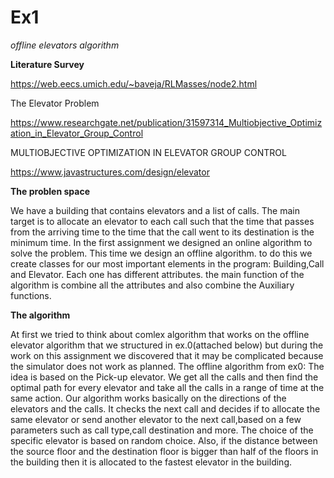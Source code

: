 # Ex1

*offline elevators algorithm*


**Literature Survey**

https://web.eecs.umich.edu/~baveja/RLMasses/node2.html

The Elevator Problem

https://www.researchgate.net/publication/31597314_Multiobjective_Optimization_in_Elevator_Group_Control

MULTIOBJECTIVE OPTIMIZATION IN ELEVATOR GROUP
CONTROL

https://www.javastructures.com/design/elevator

**The problen space**

We have a building that contains elevators and a list of calls.
The main target is to allocate an elevator to each call such that the time that passes from the arriving time to the time that the call went to its destination is the minimum time. 
In the first assignment we designed an online algorithm to solve the problem. This time we design an offline algorithm.
to do this we create classes for our most important elements in the program:
Building,Call and Elevator.
Each one has different attributes. the main function of the algorithm is combine all the attributes and also combine the Auxiliary functions.

**The algorithm**

At first we tried to think about comlex algorithm that works on the offline elevator  algorithm that we structured in ex.0(attached below) but during the work on this assignment we discovered that it may be complicated because the simulator does not work as planned.
The offline algorithm from ex0:
The idea is based on the Pick-up elevator. We get all the calls and then find the optimal path for every elevator and take all the calls in a range of time at the same action.
Our algorithm works basically on the directions of the elevators and the calls.
It checks the next call and decides if to allocate the same elevator or send another elevator to the next call,based on a few parameters such as call type,call destination and more. 
The choice of the specific elevator is based on random choice.
Also, if the distance between the source floor and the destination floor is bigger than half of the floors in the building then it is allocated to the fastest elevator in the building.




